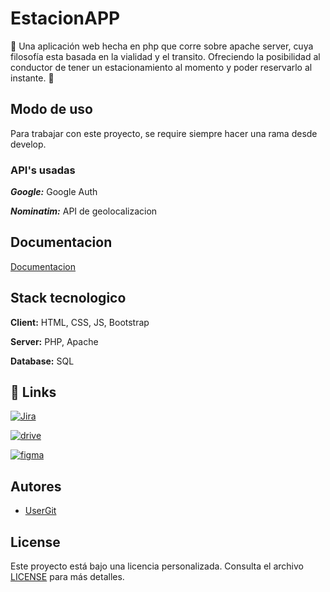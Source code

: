 
# EstacionAPP

💙 Una aplicación web hecha en php que corre sobre apache server, cuya filosofía esta basada en la vialidad y el transito. Ofreciendo la posibilidad al conductor de tener un estacionamiento al momento y poder reservarlo al instante. 💙





## Modo de uso

Para trabajar con este proyecto, se require siempre hacer una rama desde develop.

### API's usadas

***Google:*** Google Auth

***Nominatim:*** API de geolocalizacion


## Documentacion

[Documentacion](link_de_la_docu)


## Stack tecnologico

**Client:** HTML, CSS, JS, Bootstrap

**Server:** PHP, Apache

**Database:** SQL


## 🔗 Links
[![Jira](https://img.shields.io/badge/jira-blue?style=flat&Color=white)](https://bianchimauricio14.atlassian.net/jira/software/projects/SCRUM/boards/1/backlog)

[![drive](https://img.shields.io/badge/drive-yellow?style=flat&Color=white)](https://drive.google.com/drive/folders/12n51o-6JE9wbSs6lr1SWywwo9ty5exLM?usp=sharing)

[![figma](https://img.shields.io/badge/figma-red?style=flat&Color=white)](https://www.figma.com/design/nB8dDsjbWdHVetWiiLencY/Estacionar?node-id=0-1&p=f&t=HXzv30k9co9FChDv-0)
## Autores

- [UserGit](url-ejemplo)


## License

Este proyecto está bajo una licencia personalizada. Consulta el archivo [LICENSE](./LICENSE) para más detalles.
